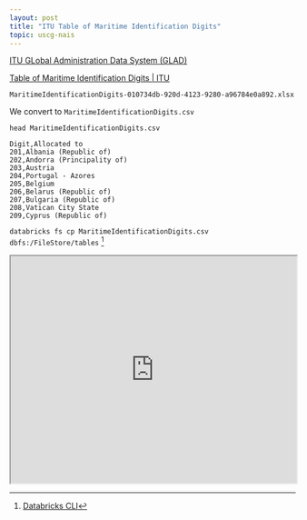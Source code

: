 ```yaml
---
layout: post
title: "ITU Table of Maritime Identification Digits"
topic: uscg-nais
---
```


[ITU GLobal Administration Data System (GLAD)](https://www.itu.int/en/ITU-R/terrestrial/fmd/Pages/glad.aspx)

[Table of Maritime Identification Digits \| ITU](https://www.itu.int/en/ITU-R/terrestrial/fmd/Pages/mid.aspx)

`MaritimeIdentificationDigits-010734db-920d-4123-9280-a96784e0a892.xlsx`

We convert to `MaritimeIdentificationDigits.csv`

`head MaritimeIdentificationDigits.csv`

```csv
Digit,Allocated to
201,Albania (Republic of)
202,Andorra (Principality of)
203,Austria
204,Portugal - Azores
205,Belgium
206,Belarus (Republic of)
207,Bulgaria (Republic of)
208,Vatican City State
209,Cyprus (Republic of)
```

`databricks fs cp MaritimeIdentificationDigits.csv dbfs:/FileStore/tables` [^1]

[^1]: [Databricks CLI](https://docs.databricks.com/dev-tools/cli/index.html)

<iframe src="https://docs.google.com/spreadsheets/d/e/2PACX-1vSoz4rQDDWlWBjwkF683S5s00do-ccRmFAm3-dt_7MlHBm4AH1sn6mAy7_cVf5OLwXlaQjw8A9OAyxM/pubhtml?gid=1584142566&amp;single=true&amp;widget=true&amp;headers=false" width="100%" height="400"></iframe>